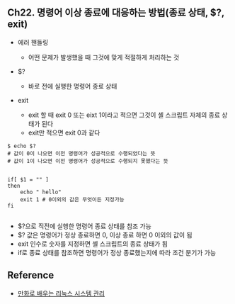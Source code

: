 
## Ch22. 명령어 이상 종료에 대응하는 방법(종료 상태, $?, exit)

- 에러 핸들링
    - 어떤 문제가 발생했을 때 그것에 맞게 적절하게 처리하는 것
- $?
    - 바로 전에 실행한 명령어 종료 상태
    
- exit
    - exit 할 때 exit 0 또는 eixt 1이라고 적으면 그것이 셸 스크립트 자체의 종료 상태가 된다 
    - exit만 적으면 exit 0과 같다 
    

```
$ echo $?
# 값이 0이 나오면 이전 명령어가 성공적으로 수행되었다는 뜻
# 값이 1이 나오면 이전 명령어가 성공적으로 수행되지 못했다는 뜻


if[ $1 = "" ]
then
    echo " hello"
    exit 1 # 0이외의 값은 무엇이든 지정가능
fi


```
- $?으로 직전에 실행한 명령어 종료 상태를 참조 가능
- $? 값은 명령어가 정상 종료하면 0, 이상 종료 하면 0 이외의 값이 됨
- exit 인수로 숫자를 지정하면 셸 스크립트의 종료 상태가 됨
- if로 종료 상태를 참조하면 명령어가 정상 종료했는지에 따라 조건 분기가 가능 


## Reference

  - [만화로 배우는 리눅스 시스템 관리](http://www.yes24.com/Product/Goods/32402055?Acode=101)
